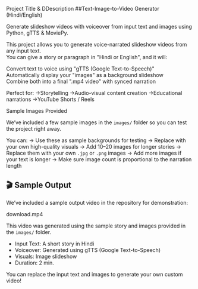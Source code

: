 Project Title & DDescription
  ##Text-Image-to-Video Generator (Hindi/English)

Generate slideshow videos with voiceover from input text and images using Python, gTTS & MoviePy.


This project allows you to generate voice-narrated slideshow videos from any input text.  
You can give a story or paragraph in "Hindi or English", and it will:

 Convert text to voice using "gTTS (Google Text-to-Speech)"  
 Automatically display your "images" as a background slideshow  
 Combine both into a final ".mp4 video" with synced narration

Perfect for:
 ->Storytelling
 ->Audio-visual content creation
 ->Educational narrations
 ->YouTube Shorts / Reels

  Sample Images Provided

We’ve included a few sample images in the `images/` folder so you can test the project right away.

You can:
->  Use these as sample backgrounds for testing
-> Replace with your own high-quality visuals
-> Add 10–20 images for longer stories
-> Replace them with your own `.jpg` or `.png` images
-> Add more images if your text is longer
-> Make sure image count is proportional to the narration length

## 🎬 Sample Output

We’ve included a sample output video in the repository for demonstration:

download.mp4

This video was generated using the sample story and images provided in the `images/` folder.

- Input Text: A short story in Hindi
- Voiceover: Generated using gTTS (Google Text-to-Speech)
- Visuals: Image slideshow 
- Duration: 2 min.

You can replace the input text and images to generate your own custom video!


